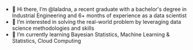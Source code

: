 - 👋 Hi there, I’m @laladna, a recent graduate with a bachelor's degree in Industrial Engineering and 6+ months of experience as a data scientist
- 👀 I’m interested in solving the real-world problem by leveraging data science methodologies and skills 
- 🌱 I’m currently learning Bayesian Statistics, Machine Learning & Statistics, Cloud Computing

<!---
laladna/laladna is a ✨ special ✨ repository because its `README.md` (this file) appears on your GitHub profile.
You can click the Preview link to take a look at your changes.
--->
